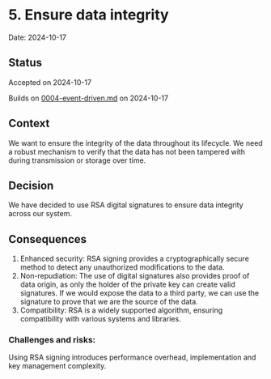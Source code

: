 # 5. Ensure data integrity

Date: 2024-10-17

## Status

Accepted on 2024-10-17

Builds on [0004-event-driven.md](0004-event-driven.md) on 2024-10-17

## Context

We want to ensure the integrity of the data throughout its lifecycle. We need a robust mechanism to verify that the data has not been tampered with during transmission or storage over time.

## Decision

We have decided to use RSA digital signatures to ensure data integrity across our system.

## Consequences

1. Enhanced security: RSA signing provides a cryptographically secure method to detect any unauthorized modifications to the data.
2. Non-repudiation: The use of digital signatures also provides proof of data origin, as only the holder of the private key can create valid signatures. If we would expose the data to a third party, we can use the signature to prove that we are the source of the data.
3. Compatibility: RSA is a widely supported algorithm, ensuring compatibility with various systems and libraries.

### Challenges and risks:

Using RSA signing introduces performance overhead, implementation and key management complexity. 
